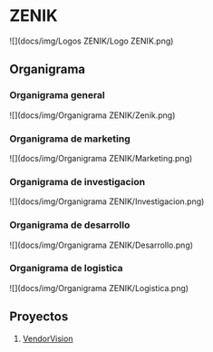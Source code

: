 # ZENIK

![](docs/img/Logos ZENIK/Logo ZENIK.png)

## Organigrama

### Organigrama general

![](docs/img/Organigrama ZENIK/Zenik.png)

### Organigrama de marketing

![](docs/img/Organigrama ZENIK/Marketing.png)

### Organigrama de investigacion

![](docs/img/Organigrama ZENIK/Investigacion.png)

### Organigrama de desarrollo

![](docs/img/Organigrama ZENIK/Desarrollo.png)

### Organigrama de logistica

![](docs/img/Organigrama ZENIK/Logistica.png)


## Proyectos

1. [VendorVision](docs/VendorVision.md)
